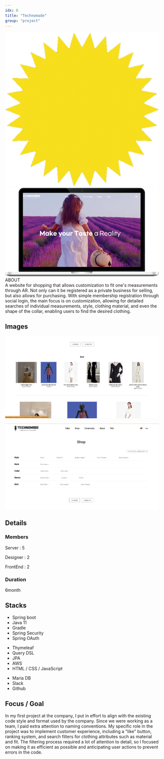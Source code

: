 ```yaml
---
idx: 6
title: "Technomade"
group: "project"
---
```


<div class="aboutWrap">
    <div class="aboutImgWrap">
    <div class="aboutImg">
    <div class="spark">
    <img src="./images/spark.png">
    </div>
    <div class="main">
    <img src="./images/techno/technomain.png">
    </div>
    </div>
    </div>
    <div class="about">
    <div class="aboutTitle">
    ABOUT
    </div>
    <div class="aboutContent">
     A website for shopping that allows customization to fit one's measurements through AR. Not only can it be registered as a private business for selling, but also allows for purchasing. With simple membership registration through social login, the main focus is on customization, allowing for detailed searches of individual measurements, style, clothing material, and even the shape of the collar, enabling users to find the desired clothing.
     </div>
    </div>
</div>

## Images

<div class="imgWrap">

<div class="projectImg">

![techno](./images/techno/techno1.png)

</div>
<div class="projectImg">

![techno](./images/techno/techno2.png)

</div>
<div class="projectImg">

</div>

</div>

## Details

### Members

Server : 5

Designer : 2

FrontEnd : 2

### Duration

6month

## Stacks

<div class='stackWrap'>
   <div class="stacks">
        <ul class="stacksList">
            <li>Spring boot</li>
            <li>Java 11</li>
            <li>Gradle</li>
            <li>Spring Security</li>
            <li>Spring OAuth</li>
        </ul>
    </div>
    <div class="stacks">
        <ul class="stacksList">
            <li>Thymeleaf</li>
            <li>Query DSL</li>
            <li>JPA</li>
            <li>AWS</li>
            <li>HTML / CSS / JavaScript</li>
        </ul>
    </div>
    <div class="stacks">
        <ul class="stacksList">
            <li>Maria DB</li>
            <li>Slack</li>
            <li>Github</li>
        </ul>
    </div>
</div>

## Focus / Goal

In my first project at the company, I put in effort to align with the existing code style and format used by the company. Since we were working as a team, I paid extra attention to naming conventions. My specific role in the project was to implement customer experience, including a "like" button, ranking system, and search filters for clothing attributes such as material and fit. The filtering process required a lot of attention to detail, so I focused on making it as efficient as possible and anticipating user actions to prevent errors in the code.

